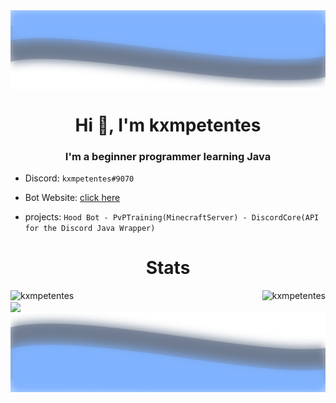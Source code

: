 <img align="center" src="https://raw.githubusercontent.com/kxmpetentes/kxmpetentes/master/top.svg"/>

<h1 align="center">Hi 👋, I'm kxmpetentes</h1>
<h3 align="center">I'm a beginner programmer learning Java</h3>

<p align="center">

- Discord: `kxmpetentes#9070`
- Bot Website: [click here](https://top.gg/bot/765850867508445215)

- projects: `Hood Bot - PvPTraining(MinecraftServer) - DiscordCore(API for the Discord Java Wrapper)`
</p>
<h1 align="center">    </h1>
<h1 align="center">Stats</h1>

<p><img align="left" src="https://github-readme-stats.vercel.app/api?username=kxmpetentes&show_icons=true&theme=react" alt="kxmpetentes" /></p>

<p></p>

<img align="right" src="https://github-readme-stats.vercel.app/api/top-langs/?username=kxmpetentes&theme=react" alt="kxmpetentes"/>

<br>

<img align="center" src="https://github-readme-stats.vercel.app/api/wakatime?username=kxmpetentes&theme=react&layout=compact"/>


<img align="center" src="https://raw.githubusercontent.com/kxmpetentes/kxmpetentes/master/bottom.svg"/>




